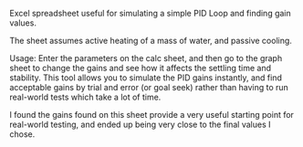 Excel spreadsheet useful for simulating a simple PID Loop and finding gain values.

The sheet assumes active heating of a mass of water, and passive cooling.

Usage:
Enter the parameters on the calc sheet, and then go to the graph sheet to change the gains and see how it affects the settling time and stability.
This tool allows you to simulate the PID gains instantly, and find acceptable gains by trial and error (or goal seek) rather than having to run real-world tests which take a lot of time.

I found the gains found on this sheet provide a very useful starting point for real-world testing, and ended up being very close to the final values I chose.
